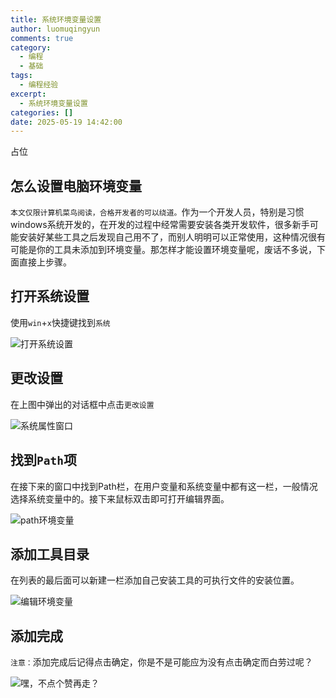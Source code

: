 ```yaml
---
title: 系统环境变量设置
author: luomuqingyun
comments: true
category:
  - 编程
  - 基础
tags:
  - 编程经验
excerpt:
  - 系统环境变量设置
categories: []
date: 2025-05-19 14:42:00
---
```

占位
## 怎么设置电脑环境变量
`本文仅限计算机菜鸟阅读，合格开发者的可以绕道。`作为一个开发人员，特别是习惯windows系统开发的，在开发的过程中经常需要安装各类开发软件，很多新手可能安装好某些工具之后发现自己用不了，而别人明明可以正常使用，这种情况很有可能是你的工具未添加到环境变量。那怎样才能设置环境变量呢，废话不多说，下面直接上步骤。
## 打开系统设置
使用`win`+`x`快捷键找到`系统`

![打开系统设置](https://files.mdnice.com/user/38598/9447ddc5-c669-4f38-abcc-a727a25dfa58.png)

## 更改设置
在上图中弹出的对话框中点击`更改设置`

![系统属性窗口](https://files.mdnice.com/user/38598/8778eda2-e95e-4f72-87aa-951273bb8733.png)
## 找到`Path`项
在接下来的窗口中找到Path栏，在用户变量和系统变量中都有这一栏，一般情况选择系统变量中的。接下来鼠标双击即可打开编辑界面。

![path环境变量](https://files.mdnice.com/user/38598/afff240b-5907-4037-ae0e-5b925423d865.png)
## 添加工具目录
在列表的最后面可以新建一栏添加自己安装工具的可执行文件的安装位置。

![编辑环境变量](https://files.mdnice.com/user/38598/caa799c3-83dc-447c-ac36-c1ef59e79dc0.png)

## 添加完成
`注意：`添加完成后记得点击确定，你是不是可能应为没有点击确定而白劳过呢？

![嘿，不点个赞再走？](https://files.mdnice.com/user/38598/5a34f484-ae97-4058-a891-28773b3b04e5.png)
